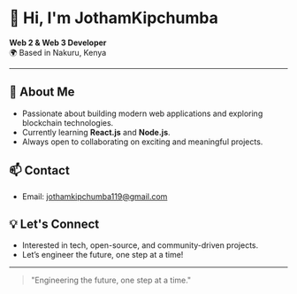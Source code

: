 
  # 👋 Hi, I'm JothamKipchumba

**Web 2 & Web 3 Developer**  
🌍 Based in Nakuru, Kenya

---

## 🚀 About Me

- Passionate about building modern web applications and exploring blockchain technologies.
- Currently learning **React.js** and **Node.js**.
- Always open to collaborating on exciting and meaningful projects.

## 📫 Contact

- Email: [jothamkipchumba119@gmail.com](mailto:jothamkipchumba119@gmail.com)

## 💡 Let's Connect

- Interested in tech, open-source, and community-driven projects.
- Let’s engineer the future, one step at a time!

---

> "Engineering the future, one step at a time."

